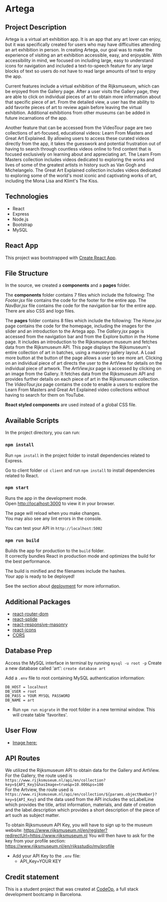 # Artega

## Project Description

Artega is a virtual art exhibition app. It is an app that any art lover can enjoy, but it was specifically created for users who may have difficulties attending an art exhibition in person. In creating Artega, our goal was to make the experience of visiting an art exhibition accessible, easy, and enjoyable. With accessibility in mind, we focused on including large, easy to understand icons for navigation and included a text-to-speech feature for any large blocks of text so users do not have to read large amounts of text to enjoy the app.

Current features include a virtual exhibition of the Rijksmuseum, which can be enjoyed from the Gallery page. After a user visits the Gallery page, they are able to click on individual pieces of art to obtain more information about that specific piece of art. From the detailed view, a user has the ability to add favorite pieces of art to review again before leaving the virtual exhibition. Additional exhibitions from other museums can be added in future incarnations of the app.

Another feature that can be accessed from the VideoTour page are two collections of art-focused, educational videos: Learn From Masters and Great Art Explained. By allowing users to access these curated videos directly from the app, it takes the guesswork and potential frustration out of having to search through countless videos online to find content that is focused exclusively on learning about and appreciating art. The Learn From Masters collection includes videos dedicated to exploring the works and lives of some of the greatest artists in history such as Van Gogh and Michelangelo. The Great Art Explained collection includes videos dedicated to exploring some of the world's most iconic and captivating works of art, including the Mona Lisa and Klimt's The Kiss.

## Technologies

- React
- Express
- Node.js
- Bootstrap
- MySQL

## React App

This project was bootstrapped with [Create React App](https://github.com/facebook/create-react-app).

## File Structure

In the source, we created a **components** and a **pages** folder.

The **components** folder contains 7 files which include the following:
The _Footer.jsx_ file contains the code for the footer for the entire app.
The _NavBar.jsx_ file contains the code for the navigation bar for the entire app.
There are also CSS and logo files.

The **pages** folder contains 8 files which include the following:
The _Home.jsx_ page contains the code for the homepage, including the images for the slider and an introduction to the Artega app.
The _Gallery.jsx_ page is accessed from the navigation bar and from the Explore button in the Home page. It includes an introduction to the Rijksmuseum museum and fetches data from the Rijksmuseum API. This page displays the Rijksmuseum's entire collection of art in batches, using a masonry gallery layout. A Load more button at the button of the page allows a user to see more art. Clicking on an individual piece of art directs the user to the ArtView for details on the individual piece of artwork.
The _ArtView.jsx_ page is accessed by clicking on an image from the Gallery. It fetches data from the Rijksmuseum API and provides further details on each piece of art in the Rijksmuseum collection.
The _VideoTour.jsx_ page contains the code to enable a users to explore the Learn From Masters and Great Art Explained video collections without having to search for them on YouTube.

**React styled components** are used instead of a global CSS file.

## Available Scripts

In the project directory, you can run:

### `npm install`

Run `npm install` in the project folder to install dependencies related to Express.

Go to client folder `cd client` and run `npm install` to install dependencies related to React.

### `npm start`

Runs the app in the development mode.\
Open [http://localhost:3000](http://localhost:3000) to view it in your browser.

The page will reload when you make changes.\
You may also see any lint errors in the console.

You can test your API in `http://localhost:5002`

### `npm run build`

Builds the app for production to the `build` folder.\
It correctly bundles React in production mode and optimizes the build for the best performance.

The build is minified and the filenames include the hashes.\
Your app is ready to be deployed!

See the section about [deployment](https://facebook.github.io/create-react-app/docs/deployment) for more information.

## Additional Packages

- [react-router-dom](https://www.geeksforgeeks.org/what-is-react-router-dom/)
- [react-splide](https://splidejs.com/integration/react-splide/)
- [react-responsive-masonry](https://www.npmjs.com/package/react-responsive-masonry)
- [react-icons](https://www.npmjs.com/package/react-icons)
- [CORS](https://expressjs.com/en/resources/middleware/cors.html)

## Database Prep

Access the MySQL interface in terminal by running `mysql -u root -p`
Create a new database called 'art': `create database art`

Add a `.env` file to root containing MySQL authentication information:

```
DB_HOST = localhost
DB_USER = root
DB_PASS = YOUR MYSQL PASSWORD
DB_NAME = art

```

- Run `npm run migrate` in the root folder in a new terminal window. This will create table 'favorites'.

## User Flow

- [Image here:](Artega_UserFlow.png)

## API Routes

We utilized the Rijksmuseum API to obtain data for the Gallery and ArtView. For the Gallery, the route used is `https://www.rijksmuseum.nl/api/en/collection?key=${API_Key}&hasImage=true&p=10.000&ps=100`  
For the Artview, the route used is `https://www.rijksmuseum.nl/api/en/collection/${params.objectNumber}?key=${API_Key}` and the data used from the API includes the scLabelLine which provides the title, artist information, materials, and date of creation and the label.description which provides a short description of the piece of art such as subject matter.

To obtain Rijksmuseum API Key, you will have to sign up to the museum website: https://www.rijksmuseum.nl/en/register?redirectUrl=https://www.rijksmuseum.nl
You will then have to ask for the key from your profile section: https://www.rijksmuseum.nl/en/rijksstudio/my/profile

- Add your API Key to the `.env` file:
  - API_Key=YOUR KEY

## Credit statement

This is a student project that was created at
[CodeOp](http://codeop.tech), a full stack development bootcamp in Barcelona.
